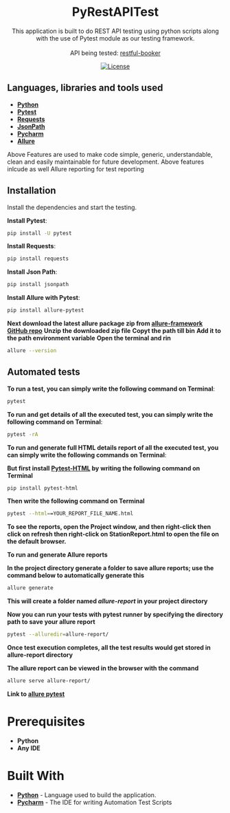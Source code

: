 <h1 align="center">PyRestAPITest</h1>

<p align="center">  
This application is built to do REST API testing using python scripts along with the use of Pytest module as our testing framework.
<br><br>
API being tested: <a href='https://restful-booker.herokuapp.com/apidoc/' target="_blank">restful-booker</a>
</p>

<p align="center">
  <a href="https://opensource.org/licenses/Apache-2.0"><img alt="License" src="https://img.shields.io/badge/License-Apache%202.0-blue.svg"/></a>
</p>

## Languages, libraries and tools used

* __[Python](https://www.python.org/downloads/)__
* __[Pytest](https://docs.pytest.org/en/6.2.x/getting-started.html)__
* __[Requests](https://docs.python-requests.org/en/master/)__
* __[JsonPath](https://pypi.org/project/jsonpath/)__
* __[Pycharm](https://www.jetbrains.com/pycharm/download/)__
* __[Allure](https://pypi.org/project/allure-pytest/)__

Above Features are used to make code simple, generic, understandable, clean and easily maintainable for future development.
Above features inlcude as well Allure reporting for test reporting

## Installation

Install the dependencies and start the testing.

 __Install Pytest__:
```sh
pip install -U pytest
```
 __Install Requests__:
```sh
pip install requests
```

 __Install Json Path__:
```sh
pip install jsonpath
```
 __Install Allure with Pytest__:
 ```sh
 pip install allure-pytest
 ```

 __Next download the latest allure package zip from [allure-framework GitHub repo](https://github.com/allure-framework/allure2/releases)__
  __Unzip the downloaded zip file__
  __Copyt the path till bin__
  __Add it to the path environment variable__
  __Open the terminal and rin__
  ```sh
  allure --version
  ```

## Automated tests

__To run a test, you can simply write the following command on Terminal__:
```sh
pytest
```

__To run and get details of all the executed test, you can simply write the following command on Terminal__:
```sh
pytest -rA
```

__To run and generate full HTML details report of all the executed test, you can simply write the following commands on Terminal__:

__But first install [Pytest-HTML](https://pypi.org/project/pytest-html/) by writing the following command on Terminal__
```sh
pip install pytest-html
```
__Then write the following command on Terminal__
```sh
pytest --html==YOUR_REPORT_FILE_NAME.html
```

__To see the reports, open the Project window, and then right-click then click on refresh then right-click on __StationReport.html__ to open the file on the default browser.__



__To run and generate Allure reports__

  __In the project directory generate a folder to save allure reports; use the command below to automatically generate this__
  ```sh
  allure generate
  ```

  __This will create a folder named _allure-report_ in your project directory__

  __Now you can run your tests with pytest runner by specifying the directory path to save your allure report__
  ```sh
  pytest --alluredir=allure-report/
  ```

  __Once test execution completes, all the test results would get stored in allure-report directory__

  __The allure report can be viewed in the browser with the command__
  ```sh
  allure serve allure-report/
  ```

  __Link to [allure pytest](https://pypi.org/project/allure-pytest/)__

# Prerequisites
* __Python__
* __Any IDE__

# Built With

* __[Python](https://www.python.org/downloads/)__ - Language used to build the application.
* __[Pycharm](https://www.jetbrains.com/pycharm/download/)__ - The IDE for writing Automation Test Scripts
